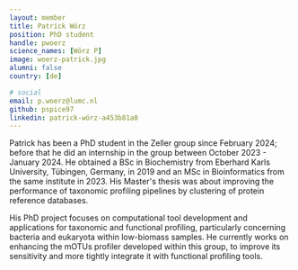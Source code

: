 ```yaml
---
layout: member
title: Patrick Wörz
position: PhD student
handle: pwoerz
science_names: [Wörz P]
image: woerz-patrick.jpg
alumni: false
country: [de]

# social
email: p.woerz@lumc.nl
github: pspice97
linkedin: patrick-wörz-a453b81a0
---
```


Patrick has been a PhD student in the Zeller group since February 2024; before that he did an internship in the group between October 2023 - January 2024. He obtained a BSc in Biochemistry from Eberhard Karls University, Tübingen, Germany, in 2019 and an MSc in Bioinformatics from the same institute in 2023. His Master's thesis was about improving the performance of taxonomic profiling pipelines by clustering of protein reference databases.

His PhD project  focuses on computational tool development and applications for taxonomic and functional profiling, particularly concerning bacteria and eukaryota within low-biomass samples. He currently works on enhancing the mOTUs profiler developed within this group, to improve its sensitivity and more tightly integrate it with functional profiling tools.
